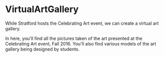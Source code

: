 # VirtualArtGallery
While Stratford hosts the Celebrating Art event, we can create a virtual art gallery.

In here, you'll find all the pictures taken of the art presented at the Celebrating Art event, Fall 2016.  You'll also
find various models of the art gallery being designed by students.
